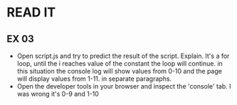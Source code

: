 # READ IT
## EX 03
* Open script.js and try to predict the result of the script. Explain.
It's a for loop, until the i reaches value of the constant the loop will continue. 
in this situation the console log will show values from 0-10 and the page will display values from 1-11. in separate paragraphs. 
* Open the developer tools in your browser and inspect the 'console' tab.
I was wrong it's 0-9 and 1-10


